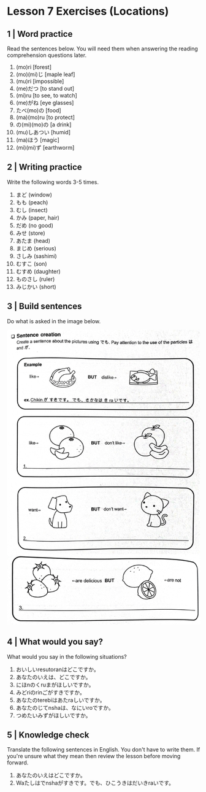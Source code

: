 # Lesson 7 Exercises (Locations)

## 1 | Word practice

Read the sentences below. You will need them when answering the reading comprehension questions later.

1. (mo)ri [forest]
2. (mo)(mi)じ [maple leaf]
3. (mu)ri [impossible]
4. (me)だつ [to stand out]
5. (mi)ru [to see, to watch]
6. (me)がね [eye glasses]
7. たべ(mo)の [food]
8. (ma)(mo)ru [to protect]
9. の(mi)(mo)の [a drink]
10. (mu)しあつい [humid]
11. (ma)ほう [magic]
12. (mi)(mi)ず [earthworm]

## 2 | Writing practice

Write the following words 3-5 times.

1. まど (window)
2. もも (peach)
3. むし (insect)
4. かみ (paper, hair)
5. だめ (no good)
6. みせ (store)
7. あたま (head)
8. まじめ (serious)
9. さしみ (sashimi)
10. むすこ (son)
11. むすめ (daughter)
12. ものさし (ruler)
13. みじかい (short)

## 3 | Build sentences

Do what is asked in the image below.

![Build sentence exercises](images/l7.jpg)

## 4 | What would you say?

What would you say in the following situations?

1. おいしいresutoranはどこですか。
2. あなたのいえは、どこですか。
3. にほnのくruまがほしいですか。
4. みどriのrinごがすきですか。
5. あなたのterebiはあたraしいですか。
6. あなたのじてnshaは、なにいroですか。
7. つめたいみずがほしいですか。

## 5 | Knowledge check

Translate the following sentences in English. You don't have to write them. If you're unsure what they mean then review the lesson before moving forward.

1. あなたのいえはどこですか。
2. Waたしはでnshaがすきです。でも、ひこうきはだいきraいです。
